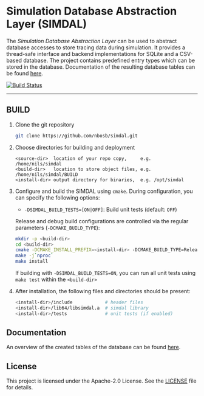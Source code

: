 # Simulation Database Abstraction Layer (SIMDAL)

The *Simulation Database Abstraction Layer* can be used to abstract database accesses to store tracing data during simulation.
It provides a thread-safe interface and backend implementations for SQLite and a CSV-based database.
The project contains predefined entry types which can be stored in the database.
Documentation of the resulting database tables can be found [here](./doc/table-description.md).

[![Build Status](https://github.com/nbosb/simdal/workflows/cmake/badge.svg?event=push)](https://github.com/nbosb/simdal/actions/workflows/cmake.yml)

---

## BUILD

1. Clone the git repository

    ```bash
    git clone https://github.com/nbosb/simdal.git
    ```

2. Choose directories for building and deployment

    ```text
    <source-dir>  location of your repo copy,     e.g. /home/nils/simdal
    <build-dir>   location to store object files, e.g. /home/nils/simdal/BUILD
    <install-dir> output directory for binaries,  e.g. /opt/simdal
    ```

3. Configure and build the SIMDAL using `cmake`.
    During configuration, you can specify the following options:

    * `-DSIMDAL_BUILD_TESTS=[ON|OFF]`: Build unit tests (default: `OFF`)

    Release and debug build configurations are controlled via the regular parameters (`-DCMAKE_BUILD_TYPE`):

    ```bash
    mkdir -p <build-dir>
    cd <build-dir>
    cmake -DCMAKE_INSTALL_PREFIX=<install-dir> -DCMAKE_BUILD_TYPE=Release <source-dir>
    make -j`nproc`
    make install
    ```

    If building with `-DSIMDAL_BUILD_TESTS=ON`, you can run all unit tests using `make test` within the `<build-dir>`

4. After installation, the following files and directories should be present:

    ```bash
    <install-dir>/include            # header files
    <install-dir>/lib64/libsimdal.a  # simdal library
    <install-dir>/tests              # unit tests (if enabled)
    ```

## Documentation

An overview of the created tables of the database can be found [here](./doc/table-description.md).

## License

This project is licensed under the Apache-2.0 License.
See the [LICENSE](./LICENSE) file for details.
